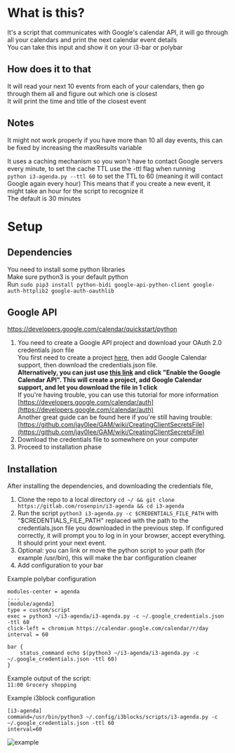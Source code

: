 # What is this?
It's a script that communicates with Google's calendar API, it will go through all your calendars and print the next calendar event details  
You can take this input and show it on your i3-bar or polybar  

## How does it to that
It will read your next 10 events from each of your calendars, then go through them all and figure out which one is closest  
It will print the time and title of the closest event  

## Notes
It might not work properly if you have more than 10 all day events, this can be fixed by increasing the maxResults variable    

It uses a caching mechanism so you won't have to contact Google servers every minute, to set the cache TTL use the -ttl flag when running  
`python i3-agenda.py --ttl 60` to set the TTL to 60 (meaning it will contact Google again every hour)
This means that if you create a new event, it might take an hour for the script to recognize it  
The default is 30 minutes

# Setup

## Dependencies
You need to install some python libraries  
Make sure python3 is your default python  
Run `sudo pip3 install python-bidi google-api-python-client google-auth-httplib2 google-auth-oauthlib`  

## Google API
https://developers.google.com/calendar/quickstart/python

1. You need to create a Google API project and download your OAuth 2.0 credentials json file   
You first need to create a project [here](https://console.developers.google.com/apis/credentials), then add Google Calendar support, then download the credentials.json file.  
**Alternatively, you can just use [this link](https://developers.google.com/calendar/quickstart/python) and click "Enable the Google Calendar API". This will create a project, add Google Calendar support, and let you download the file in 1 click**  
If you're having trouble, you can use this tutorial for more information [https://developers.google.com/calendar/auth](https://developers.google.com/calendar/auth)  
Another great guide can be found here if you're still having trouble: [https://github.com/jay0lee/GAM/wiki/CreatingClientSecretsFile](https://github.com/jay0lee/GAM/wiki/CreatingClientSecretsFile)
2. Download the credentials file to somewhere on your computer  
3. Proceed to installation phase

## Installation
After installing the dependencies, and downloading the credentials file,  
1. Clone the repo to a local directory `cd ~/ && git clone https://gitlab.com/rosenpin/i3-agenda && cd i3-agenda`
3. Run the script `python3 i3-agenda.py -c $CREDENTIALS_FILE_PATH` with "$CREDENTIALS_FILE_PATH" replaced with the path to the credentials.json file you downloaded in the previous step. If configured correctly, it will prompt you to log in in your browser, accept everything. It should print your next event.   
4. Optional: you can link or move the python script to your path (for example /usr/bin), this will make the bar configuration cleaner
5. Add configuration to your bar

Example polybar configuration  
```
modules-center = agenda
....
[module/agenda]
type = custom/script
exec = python3 ~/i3-agenda/i3-agenda.py -c ~/.google_credentials.json -ttl 60
click-left = chromium https://calendar.google.com/calendar/r/day
interval = 60
```

```
bar {
    status_command echo $(python3 ~/i3-agenda/i3-agenda.py -c ~/.google_credentials.json -ttl 60)
}
```
Example output of the script:  
```11:00 Grocery shopping```

Example i3block configuration
```
[i3-agenda]
command=/usr/bin/python3 ~/.config/i3blocks/scripts/i3-agenda.py -c ~/.google_credentials.json -ttl 60
interval=60
```

![example](art/screenshot.png)
